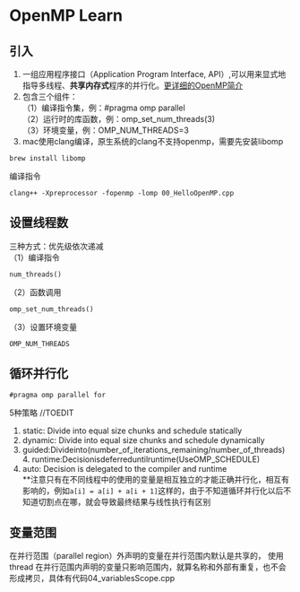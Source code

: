 # OpenMP Learn

## 引入
1. 一组应用程序接口（Application Program Interface, API）,可以用来显式地指导多线程、**共享内存式**程序的并行化。[更详细的OpenMP简介](https://blog.csdn.net/magicbean2/article/details/75530667)
2. 包含三个组件：  
（1）编译指令集，例：#pragma omp parallel  
（2）运行时的库函数，例：omp_set_num_threads(3)  
（3）环境变量，例：OMP_NUM_THREADS=3  
3. mac使用clang编译，原生系统的clang不支持openmp，需要先安装libomp  
```
brew install libomp
```
编译指令  
```
clang++ -Xpreprocessor -fopenmp -lomp 00_HelloOpenMP.cpp
```

## 设置线程数
三种方式：优先级依次递减  
（1）编译指令  
```
num_threads()
```
（2）函数调用
```
omp_set_num_threads()
```
（3）设置环境变量
```
OMP_NUM_THREADS
```
## 循环并行化
```
#pragma omp parallel for
```
5种策略 //TOEDIT
1. static: Divide into equal size chunks and schedule statically
2. dynamic: Divide into equal size chunks and schedule dynamically
3. guided:Divideinto(number_of_iterations_remaining/number_of_threads) 4. runtime:Decisionisdeferreduntilruntime(UseOMP_SCHEDULE)
5. auto: Decision is delegated to the compiler and runtime  
**注意只有在不同线程中的使用的变量是相互独立的才能正确并行化，相互有影响的，例如```a[i] = a[i] + a[i + 1]```这样的，由于不知道循环并行化以后不知道切割点在哪，就会导致最终结果与线性执行有区别
## 变量范围
在并行范围（parallel region）外声明的变量在并行范围内默认是共享的， 使用thread
在并行范围内声明的变量只影响范围内，就算名称和外部有重复，也不会形成拷贝，具体有代码04_variablesScope.cpp
